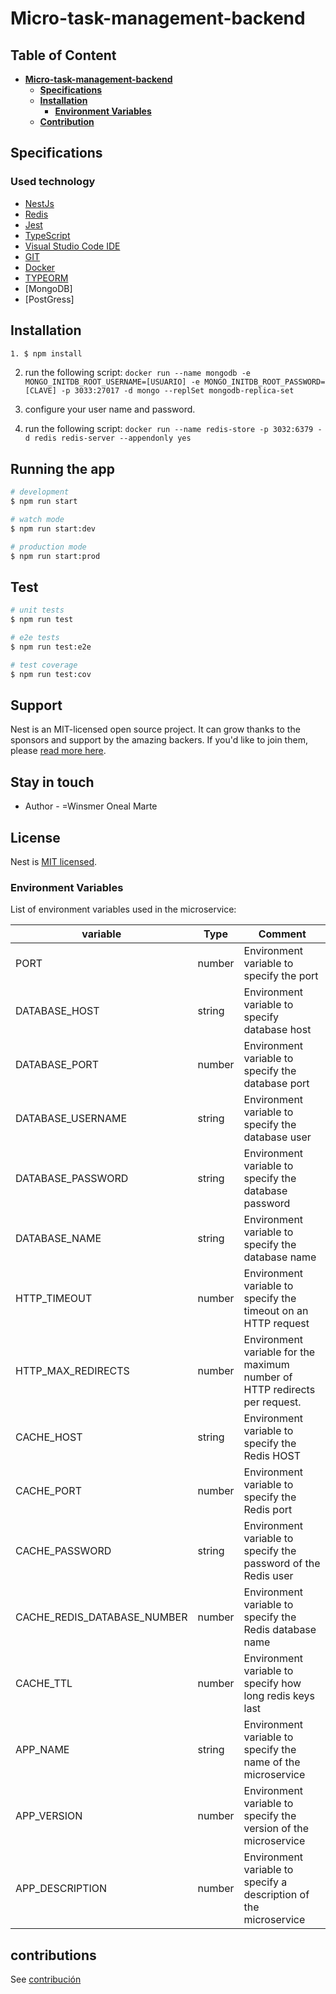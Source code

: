 # **Micro-task-management-backend**

## **Table of Content**
<!-- La tabla de contenido se genera de forma automática utilizando la extensión de visual studio code Markdown All in One (yzhang.markdown-all-in-one). -->

- [**Micro-task-management-backend**](#micro-task-management-backend)
  - [**Specifications**](#specifications)
  - [**Installation**](#installation)
    - [**Environment Variables**](#environment-Variables)
  - [**Contribution**](#contribution)
## **Specifications**
<!-- Información técnica del microservicio tales como librerías/paquetes del que depende, tecnologías utilizadas, frameworks, entre otros de la misma índole. -->
### Used technology

* [NestJs](https://nestjs.com/) 
* [Redis](https://redis.io/)
* [Jest](https://jestjs.io/)
* [TypeScript](https://www.typescriptlang.org/)
* [Visual Studio Code IDE](https://code.visualstudio.com/)
* [GIT](https://git-scm.com/)
* [Docker](https://www.docker.com/)
* [TYPEORM](https://typeorm.com/)
* [MongoDB]
* [PostGress]

## **Installation**

```bash
1. $ npm install
```
2. run the following script: 
    `docker run --name mongodb -e MONGO_INITDB_ROOT_USERNAME=[USUARIO] -e MONGO_INITDB_ROOT_PASSWORD=[CLAVE] -p 3033:27017 -d mongo --replSet mongodb-replica-set`  
  1. configure your user name and password. 

3. run the following script: 
    `docker run --name redis-store -p 3032:6379 -d redis redis-server --appendonly yes`



## Running the app

```bash
# development
$ npm run start

# watch mode
$ npm run start:dev

# production mode
$ npm run start:prod
```

## Test

```bash
# unit tests
$ npm run test

# e2e tests
$ npm run test:e2e

# test coverage
$ npm run test:cov
```

## Support

Nest is an MIT-licensed open source project. It can grow thanks to the sponsors and support by the amazing backers. If you'd like to join them, please [read more here](https://docs.nestjs.com/support).

## Stay in touch

- Author - =Winsmer Oneal Marte

## License

Nest is [MIT licensed](LICENSE).

### **Environment Variables**

List of environment variables used in the microservice:

|variable|Type|Comment|
|-|-|-|
|PORT|number|Environment variable to specify the port|
|DATABASE_HOST|string|Environment variable to specify database host|
|DATABASE_PORT|number|Environment variable to specify the database port|
|DATABASE_USERNAME|string|Environment variable to specify the database user|
|DATABASE_PASSWORD|string|Environment variable to specify the database password|
|DATABASE_NAME|string|Environment variable to specify the database name|
|HTTP_TIMEOUT|number|Environment variable to specify the timeout on an HTTP request|
|HTTP_MAX_REDIRECTS|number|Environment variable for the maximum number of HTTP redirects per request.|
|CACHE_HOST|string|Environment variable to specify the Redis HOST|
|CACHE_PORT|number|Environment variable to specify the Redis port|
|CACHE_PASSWORD|string|Environment variable to specify the password of the Redis user|
|CACHE_REDIS_DATABASE_NUMBER|number|Environment variable to specify the Redis database name|
|CACHE_TTL|number|Environment variable to specify how long redis keys last|
|APP_NAME|string|Environment variable to specify the name of the microservice|
|APP_VERSION|number|Environment variable to specify the version of the microservice|
|APP_DESCRIPTION|number|Environment variable to specify a description of the microservice|

## **contributions**

See [contribución](./CONTRIBUTING.md)